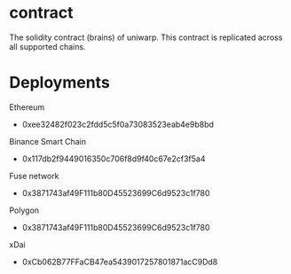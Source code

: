 # contract
The solidity contract (brains) of uniwarp. This contract is replicated across all supported chains.

# Deployments

Ethereum
- 0xee32482f023c2fdd5c5f0a73083523eab4e9b8bd

Binance Smart Chain
- 0x117db2f9449016350c706f8d9f40c67e2cf3f5a4

Fuse network
- 0x3871743af49F111b80D45523699C6d9523c1f780

Polygon
- 0x3871743af49F111b80D45523699C6d9523c1f780

xDai
- 0xCb062B77FFaCB47ea5439017257801871acC9Dd8
